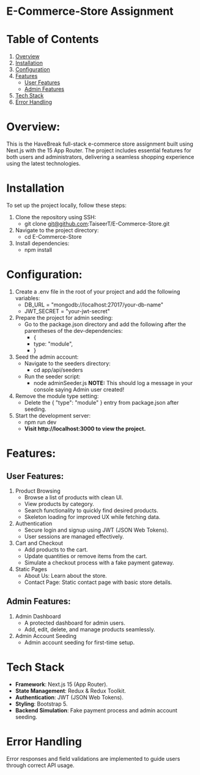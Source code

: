 # E-Commerce-Store Assignment

# Table of Contents

1. [Overview](#overview)
2. [Installation](#installation)
3. [Configuration](#configuration)
4. [Features](#features)
   - [User Features](#user-features)
   - [Admin Features](#admin-features)
5. [Tech Stack](#tech-stack)
6. [Error Handling](#error-handling)

# Overview:

This is the HaveBreak full-stack e-commerce store assignment built using Next.js with the 15 App Router. The project includes essential features for both users and administrators, delivering a seamless shopping experience using the latest technologies.

# Installation

To set up the project locally, follow these steps:

1. Clone the repository using SSH:
   - git clone git@github.com:TaiseerT/E-Commerce-Store.git
2. Navigate to the project directory:
   - cd E-Commerce-Store
3. Install dependencies:
   - npm install

# Configuration:

1. Create a .env file in the root of your project and add the following variables:
   - DB_URL = "mongodb://localhost:27017/your-db-name"
   - JWT_SECRET = "your-jwt-secret"
2. Prepare the project for admin seeding:
   - Go to the package.json directory and add the following after the parentheses of the dev-dependencies:
      - {
      -   type: "module",
      - }
3. Seed the admin account:
   - Navigate to the seeders directory:
     - cd app/api/seeders
   - Run the seeder script:
     - node adminSeeder.js
       **NOTE:** This should log a message in your console saying Admin user created!
4. Remove the module type setting:
   - Delete the { "type": "module" } entry from package.json after seeding.
5. Start the development server:
   - npm run dev
   - **Visit http://localhost:3000 to view the project.**

# Features:

## User Features:

1. Product Browsing
   - Browse a list of products with clean UI.
   - View products by category.
   - Search functionality to quickly find desired products.
   - Skeleton loading for improved UX while fetching data.
2. Authentication
   - Secure login and signup using JWT (JSON Web Tokens).
   - User sessions are managed effectively.
3. Cart and Checkout
   - Add products to the cart.
   - Update quantities or remove items from the cart.
   - Simulate a checkout process with a fake payment gateway.
4. Static Pages
   - About Us: Learn about the store.
   - Contact Page: Static contact page with basic store details.

## Admin Features:

1. Admin Dashboard
   - A protected dashboard for admin users.
   - Add, edit, delete, and manage products seamlessly.
2. Admin Account Seeding
   - Admin account seeding for first-time setup.

# Tech Stack

- **Framework**: Next.js 15 (App Router).
- **State Management**: Redux & Redux Toolkit.
- **Authentication**: JWT (JSON Web Tokens).
- **Styling**: Bootstrap 5.
- **Backend Simulation**: Fake payment process and admin account seeding.

# Error Handling

Error responses and field validations are implemented to guide users through correct API usage.
